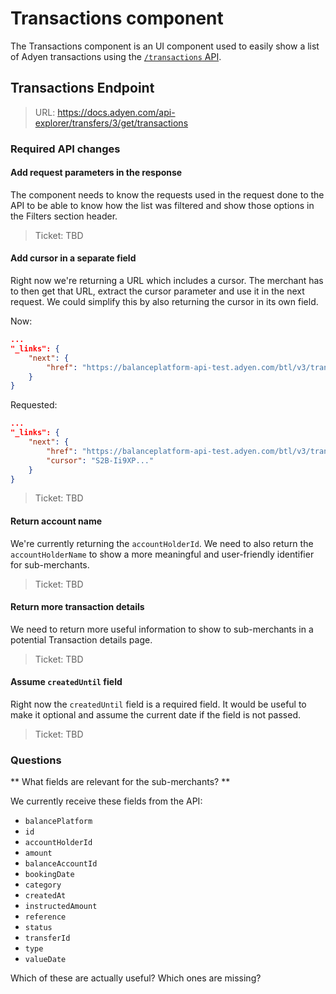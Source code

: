 # Transactions component

The Transactions component is an UI component used to easily show a list of Adyen transactions using the [`/transactions` API](#).


## Transactions Endpoint

> URL: https://docs.adyen.com/api-explorer/transfers/3/get/transactions

### Required API changes

#### Add request parameters in the response

The component needs to know the requests used in the request done to the API to be able to know how the list was filtered and show those options in the Filters section header.

> Ticket: TBD

#### Add cursor in a separate field

Right now we're returning a URL which includes a cursor. The merchant has to then get that URL, extract the cursor parameter and use it in the next request. We could simplify this by also returning the cursor in its own field.

Now:
```json
...
"_links": {
    "next": {
        "href": "https://balanceplatform-api-test.adyen.com/btl/v3/transactions?balancePlatform=TestBalancePlatform&createdUntil=2022-11-21T17%3A05%3A06.674Z&createdSince=2022-05-30T15%3A07%3A40Z&cursor=S2B-Ii9XPzgsXEBaNVlwbT9xdCt33M1x2XDB0ZF0xIkpiLlQ0Si8pf2EtMWZkeVdtS32BMYGlSWUQ2Sys33YDJzQyFMZXhpOU8gVzJjNFkiLDtNUH5MdDVXOGle"
    }
}
```

Requested:
```json
...
"_links": {
    "next": {
        "href": "https://balanceplatform-api-test.adyen.com/btl/v3/transactions?balancePlatform=TestBalancePlatform&createdUntil=2022-11-21T17%3A05%3A06.674Z&createdSince=2022-05-30T15%3A07%3A40Z&cursor=S2B-Ii9XP...",
        "cursor": "S2B-Ii9XP..."
    }
}
```

> Ticket: TBD

#### Return account name

We're currently returning the `accountHolderId`. We need to also return the `accountHolderName` to show a more meaningful and user-friendly identifier for sub-merchants.

> Ticket: TBD

#### Return more transaction details

We need to return more useful information to show to sub-merchants in a potential Transaction details page.

> Ticket: TBD


#### Assume `createdUntil` field

Right now the `createdUntil` field is a required field. It would be useful to make it optional and assume the current date if the field is not passed.

> Ticket: TBD

### Questions

** What fields are relevant for the sub-merchants? **

We currently receive these fields from the API:

- `balancePlatform`
- `id`
- `accountHolderId`
- `amount`
- `balanceAccountId`
- `bookingDate`
- `category`
- `createdAt`
- `instructedAmount`
- `reference`
- `status`
- `transferId`
- `type`
- `valueDate`

Which of these are actually useful? Which ones are missing?